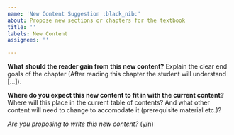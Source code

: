```yaml
---
name: 'New Content Suggestion :black_nib:'
about: Propose new sections or chapters for the textbook
title: ''
labels: New Content
assignees: ''

---
```


**What should the reader gain from this new content?**
Explain the clear end goals of the chapter (After reading this chapter the student will understand [...]).

**Where do you expect this new content to fit in with the current content?**
Where will this place in the current table of contents? And what other content will need to change to accomodate it (prerequisite material etc.)?

*Are you proposing to write this new content?* (y/n)
